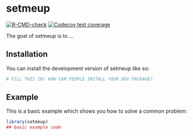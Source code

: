 
<!-- README.md is generated from README.Rmd. Please edit that file -->

# setmeup

<!-- badges: start -->

[![R-CMD-check](https://github.com/eliotmonaco/setmeup/actions/workflows/R-CMD-check.yaml/badge.svg)](https://github.com/eliotmonaco/setmeup/actions/workflows/R-CMD-check.yaml)
[![Codecov test
coverage](https://codecov.io/gh/eliotmonaco/setmeup/graph/badge.svg)](https://app.codecov.io/gh/eliotmonaco/setmeup)
<!-- badges: end -->

The goal of setmeup is to …

## Installation

You can install the development version of setmeup like so:

``` r
# FILL THIS IN! HOW CAN PEOPLE INSTALL YOUR DEV PACKAGE?
```

## Example

This is a basic example which shows you how to solve a common problem:

``` r
library(setmeup)
## basic example code
```
